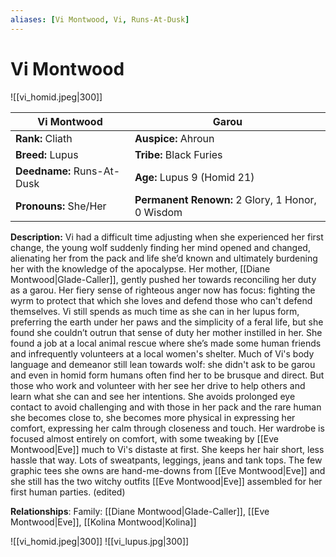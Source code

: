 ```yaml
---
aliases: [Vi Montwood, Vi, Runs-At-Dusk]
---
```

# Vi Montwood

![[vi_homid.jpeg|300]]

Vi Montwood | Garou
-------- | --------
**Rank:** Cliath | **Auspice:** Ahroun 
**Breed:** Lupus  | **Tribe:** Black Furies 
**Deedname:** Runs-At-Dusk  | **Age:** Lupus 9 (Homid 21) 
**Pronouns:** She/Her | **Permanent Renown:** 2 Glory, 1 Honor, 0 Wisdom

**Description:** 
Vi had a difficult time adjusting when she experienced her first change, the young wolf suddenly finding her mind opened and changed, alienating her from the pack and life she’d known and ultimately burdening her with the knowledge of the apocalypse. Her mother, [[Diane Montwood|Glade-Caller]], gently pushed her towards reconciling her duty as a garou. Her fiery sense of righteous anger now has focus: fighting the wyrm to protect that which she loves and defend those who can't defend themselves. 
Vi still spends as much time as she can in her lupus form, preferring the earth under her paws and the simplicity of a feral life, but she found she couldn’t outrun that sense of duty her mother instilled in her. She found a job at a local animal rescue where she’s made some human friends and infrequently volunteers at a local women's shelter. 
Much of Vi's body language and demeanor still lean towards wolf: she didn't ask to be garou and even in homid form humans often find her to be brusque and direct. But those who work and volunteer with her see her drive to help others and learn what she can and see her intentions. She avoids prolonged eye contact to avoid challenging and with those in her pack and the rare human she becomes close to, she becomes more physical in expressing her comfort, expressing her calm through closeness and touch. 
Her wardrobe is focused almost entirely on comfort, with some tweaking by [[Eve Montwood|Eve]] much to Vi's distaste at first. She keeps her hair short, less hassle that way. Lots of sweatpants, leggings, jeans and tank tops. The few graphic tees she owns are hand-me-downs from [[Eve Montwood|Eve]] and she still has the two witchy outfits [[Eve Montwood|Eve]] assembled for her first human parties. (edited)

**Relationships**:
Family: [[Diane Montwood|Glade-Caller]], [[Eve Montwood|Eve]], [[Kolina Montwood|Kolina]]

![[vi_homid.jpeg|300]] ![[vi_lupus.jpg|300]]